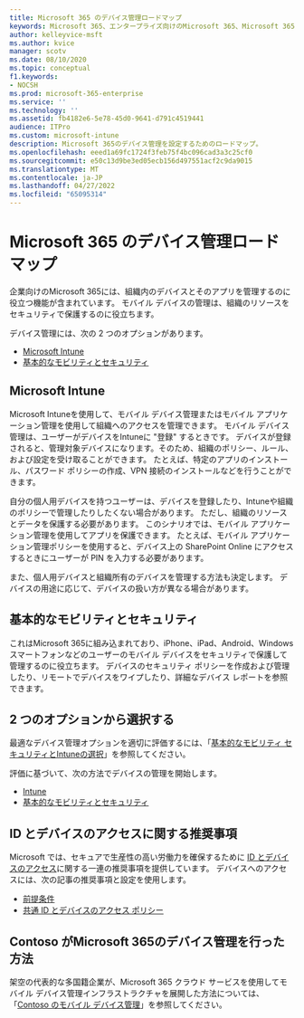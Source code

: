 ```yaml
---
title: Microsoft 365 のデバイス管理ロードマップ
keywords: Microsoft 365、エンタープライズ向けのMicrosoft 365、Microsoft 365ドキュメント、モバイル デバイス管理、Intune
author: kelleyvice-msft
ms.author: kvice
manager: scotv
ms.date: 08/10/2020
ms.topic: conceptual
f1.keywords:
- NOCSH
ms.prod: microsoft-365-enterprise
ms.service: ''
ms.technology: ''
ms.assetid: fb4182e6-5e78-45d0-9641-d791c4519441
audience: ITPro
ms.custom: microsoft-intune
description: Microsoft 365のデバイス管理を設定するためのロードマップ。
ms.openlocfilehash: eeed1a69fc1724f3feb75f4bc096cad3a3c25cf0
ms.sourcegitcommit: e50c13d9be3ed05ecb156d497551acf2c9da9015
ms.translationtype: MT
ms.contentlocale: ja-JP
ms.lasthandoff: 04/27/2022
ms.locfileid: "65095314"
---
```

# <a name="device-management-roadmap-for-microsoft-365"></a>Microsoft 365 のデバイス管理ロードマップ

企業向けのMicrosoft 365には、組織内のデバイスとそのアプリを管理するのに役立つ機能が含まれています。 モバイル デバイスの管理は、組織のリソースをセキュリティで保護するのに役立ちます。

デバイス管理には、次の 2 つのオプションがあります。

- [Microsoft Intune](#microsoft-intune)
- [基本的なモビリティとセキュリティ](#basic-mobility-and-security)

## <a name="microsoft-intune"></a>Microsoft Intune

Microsoft Intuneを使用して、モバイル デバイス管理またはモバイル アプリケーション管理を使用して組織へのアクセスを管理できます。 モバイル デバイス管理は、ユーザーがデバイスをIntuneに "登録" するときです。 デバイスが登録されると、管理対象デバイスになります。そのため、組織のポリシー、ルール、および設定を受け取ることができます。 たとえば、特定のアプリのインストール、パスワード ポリシーの作成、VPN 接続のインストールなどを行うことができます。

自分の個人用デバイスを持つユーザーは、デバイスを登録したり、Intuneや組織のポリシーで管理したりしたくない場合があります。 ただし、組織のリソースとデータを保護する必要があります。 このシナリオでは、モバイル アプリケーション管理を使用してアプリを保護できます。 たとえば、モバイル アプリケーション管理ポリシーを使用すると、デバイス上の SharePoint Online にアクセスするときにユーザーが PIN を入力する必要があります。

また、個人用デバイスと組織所有のデバイスを管理する方法も決定します。 デバイスの用途に応じて、デバイスの扱い方が異なる場合があります。

## <a name="basic-mobility-and-security"></a>基本的なモビリティとセキュリティ

これはMicrosoft 365に組み込まれており、iPhone、iPad、Android、Windowsスマートフォンなどのユーザーのモバイル デバイスをセキュリティで保護して管理するのに役立ちます。 デバイスのセキュリティ ポリシーを作成および管理したり、リモートでデバイスをワイプしたり、詳細なデバイス レポートを参照できます。

## <a name="choose-between-the-two-options"></a>2 つのオプションから選択する

最適なデバイス管理オプションを適切に評価するには、「[基本的なモビリティ セキュリティとIntuneの選択](/office365/securitycompliance/choose-between-mdm-and-intune)」を参照してください。

評価に基づいて、次の方法でデバイスの管理を開始します。

- [Intune](/microsoft-365/solutions/manage-devices-with-intune-overview)
- [基本的なモビリティとセキュリティ](https://support.microsoft.com/office/set-up-basic-mobility-and-security-dd892318-bc44-4eb1-af00-9db5430be3cd)
 
## <a name="identity-and-device-access-recommendations"></a>ID とデバイスのアクセスに関する推奨事項

Microsoft では、セキュアで生産性の高い労働力を確保するために [ID とデバイスのアクセス](../security/office-365-security/microsoft-365-policies-configurations.md)に関する一連の推奨事項を提供しています。 デバイスへのアクセスには、次の記事の推奨事項と設定を使用します。

- [前提条件](../security/office-365-security/identity-access-prerequisites.md)
- [共通 ID とデバイスのアクセス ポリシー](../security/office-365-security/identity-access-policies.md)

## <a name="how-contoso-did-device-management-for-microsoft-365"></a>Contoso がMicrosoft 365のデバイス管理を行った方法

架空の代表的な多国籍企業が、Microsoft 365 クラウド サービスを使用してモバイル デバイス管理インフラストラクチャを展開した方法については、「[Contoso のモバイル デバイス管理](contoso-mdm.md)」を参照してください。